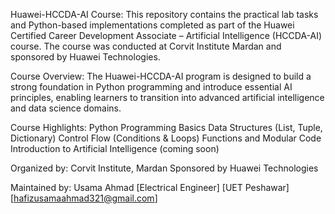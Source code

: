 Huawei-HCCDA-AI Course:
This repository contains the practical lab tasks and Python-based implementations completed as part of the Huawei Certified Career Development Associate – Artificial Intelligence (HCCDA-AI) course. The course was conducted at Corvit Institute Mardan and sponsored by Huawei Technologies.


Course Overview:
The Huawei-HCCDA-AI program is designed to build a strong foundation in Python programming and introduce essential AI principles, enabling learners to transition into advanced artificial intelligence and data science domains.


Course Highlights:
Python Programming Basics
Data Structures (List, Tuple, Dictionary)
Control Flow (Conditions & Loops)
Functions and Modular Code
Introduction to Artificial Intelligence (coming soon)


Organized by:
Corvit Institute, Mardan
Sponsored by Huawei Technologies

Maintained by:
Usama Ahmad
[Electrical Engineer]
[UET Peshawar]
[hafizusamaahmad321@gmail.com]
